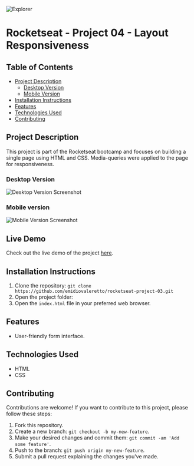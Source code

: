 ![Explorer](https://efficient-sloth-d85.notion.site/image/https%3A%2F%2Fs3-us-west-2.amazonaws.com%2Fsecure.notion-static.com%2F74dec54c-b44a-4c7e-adbd-f8a069b98b7b%2FCapa_Notion_-_Explorer.png?table=block&id=19dfbff7-b19c-47c5-9a28-6afa37d42543&spaceId=08f749ff-d06d-49a8-a488-9846e081b224&width=2000&userId=&cache=v2)

# Rocketseat - Project 04 - Layout Responsiveness

## Table of Contents

- [Project Description](#project-description)
  - [Desktop Version](#desktop-version)
  - [Mobile Version](#mobile-version)
- [Installation Instructions](#installation-instructions)
- [Features](#features)
- [Technologies Used](#technologies-used)
- [Contributing](#contributing)

## Project Description

This project is part of the Rocketseat bootcamp and focuses on building a single page using HTML and CSS. Media-queries were applied to the page for responsiveness.

### Desktop Version

![Desktop Version Screenshot](https://i.imgur.com/Cz1TbsK.png)

### Mobile version

![Mobile Version Screenshot](https://i.imgur.com/ShAamnk.png)

## Live Demo

Check out the live demo of the project [here](https://emidiovaleretto.github.io/rocketseat-project-04/).

## Installation Instructions

1. Clone the repository: `git clone https://github.com/emidiovaleretto/rocketseat-project-03.git`
2. Open the project folder:
3. Open the `index.html` file in your preferred web browser.

## Features

- User-friendly form interface.

## Technologies Used

- HTML
- CSS

## Contributing

Contributions are welcome! If you want to contribute to this project, please follow these steps:

1. Fork this repository.
2. Create a new branch: `git checkout -b my-new-feature`.
3. Make your desired changes and commit them: `git commit -am 'Add some feature'`.
4. Push to the branch: `git push origin my-new-feature`.
5. Submit a pull request explaining the changes you've made.
